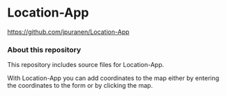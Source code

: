 # Location-App

https://github.com/jpuranen/Location-App

### About this repository

This repository includes source files for Location-App. 

With Location-App you can add coordinates to the map either by entering the coordinates to the form or by clicking the map.

